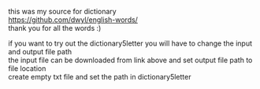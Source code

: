 this was my source for dictionary  
https://github.com/dwyl/english-words/  
thank you for all the words :)  

if you want to try out the dictionary5letter you will have to change the input and output file path  
the input file can be downloaded from link above and set output file path to file location  
create empty txt file and set the path in dictionary5letter   
